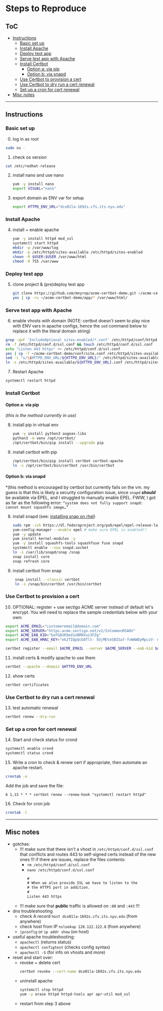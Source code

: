 # Steps to Reproduce

## ToC
- [Instructions](#instructions)
  + [Basic set up](#basic-set-up)
  + [Install Apache](#install-apache)
  + [Deploy test app](#deploy-test-app)
  + [Serve test app with Apache](#serve-test-app-with-apache)
  + [Install Certbot](#install-certbot)
    - [Option a: via pip](#option-a-via-pip)
    - [Option b: via snapd](#option-b-via-snapd)
  + [Use Certbot to provision a cert](#use-certbot-to-provision-a-cert)
  + [Use Certbot to dry run a cert renewal](#use-certbot-to-dry-run-a-cert-renewal)
  + [Set up a cron for cert renewal](#set-up-a-cron-for-cert-renewal)
- [Misc notes](#misc-notes)

--------

## Instructions

### Basic set up

0. log in as root
  ``` sh
  sudo su -
  ```

1. check os version
  ``` sh
  cat /etc/redhat-release
  ```

2. install nano and use nano
    ``` sh
    yum -y install nano
    export VISUAL="nano"
    ````
3. export domain as ENV var for setup
    ``` sh
    export HTTPD_ENV_URL="dco01la-1692s.cfs.its.nyu.edu"
    ```

### Install Apache

4. install + enable apache
    ``` sh
    yum -y install httpd mod_ssl
    systemctl start httpd
    mkdir -p /var/www/log
    mkdir -p /etc/httpd/sites-available /etc/httpd/sites-enabled
    chown -R $USER:$USER /var/www/html
    chmod -R 755 /var/www
    ```

### Deploy test app
5. clone project & (pre)deploy test app
    ``` sh
    git clone https://github.com/mnyrop/acme-certbot-demo.git ~/acme-certbot-demo
    yes | cp -ru ~/acme-certbot-demo/app/* /var/www/html/
    ```

### Serve test app with Apache
6. enable vhosts with domain (NOTE: certbot doesn't seem to play nice with ENV vars in apache configs, hence the `sed` command below to replace it with the literal domain string)

  ``` sh
  grep -qxF 'IncludeOptional sites-enabled/*.conf' /etc/httpd/conf/httpd.conf || echo 'IncludeOptional sites-enabled/*.conf' >> /etc/httpd/conf/httpd.conf
  rm -f /etc/httpd/conf.d/ssl.conf && touch /etc/httpd/conf.d/ssl.conf
  echo "Listen 443 https" >> /etc/httpd/conf.d/ssl.conf
  yes | cp -f ~/acme-certbot-demo/conf/site.conf /etc/httpd/sites-available/${HTTPD_ENV_URL}.conf
  sed -i "s/\$HTTPD_ENV_URL/${HTTPD_ENV_URL}/" /etc/httpd/sites-available/${HTTPD_ENV_URL}.conf
  ln -s /etc/httpd/sites-available/${HTTPD_ENV_URL}.conf /etc/httpd/sites-enabled/${HTTPD_ENV_URL}.conf
  ```
7. Restart Apache
  ``` sh
  systemctl restart httpd
  ```

### Install Certbot

#### Option a: via pip
*(this is the method currently in use)*  

8. install pip in virtual env
    ``` sh
    yum -y install python3 augeas-libs
    python3 -m venv /opt/certbot/
    /opt/certbot/bin/pip install --upgrade pip
    ```
9. install certbot with pip
    ```sh
    /opt/certbot/bin/pip install certbot certbot-apache
    ln -s /opt/certbot/bin/certbot /usr/bin/certbot
    ```


#### Option b: via snapd
*(this method is encouraged by certbot but currently fails on the vm. my guess is that this is likely a security configuration issue, since `snapd` ___should___ be available via EPEL, and I struggled to manually enable EPEL. FWIW, I got as far as the following error: `“system does not fully support snapd: cannot mount squashfs image…”`

8. install snapd (see: [installing snap on rhel](https://snapcraft.io/docs/installing-snap-on-red-hat))
    ``` sh
    sudo rpm -ivh https://dl.fedoraproject.org/pub/epel/epel-release-latest-7.noarch.rpm
    yum-config-manager --enable epel # make sure EPEL is enabled!!
    yum -y update
    yum install kernel-modules -y
    yum -y install squashfs-tools squashfuse fuse snapd
    systemctl enable --now snapd.socket
    ln -s /var/lib/snapd/snap /snap
    snap install core
    snap refresh core
    ```
9. install certbot from snap
   ``` sh
    snap install --classic certbot
    ln -s /snap/bin/certbot /usr/bin/certbot
    ```

### Use Certbot to provision a cert

10. OPTIONAL: register + use sectigo ACME server instead of default let's encrypt. You will need to replace the sample credentials below with your own:  
  ``` sh
  export ACME_EMAIL="customeremail@domain.com"
  export ACME_SERVER="https:acme.sectigo.net/v2/InCommonRSAOV"
  export ACME_EAB_KID="bxFGQVK9ed1oNRRVuz3FZg"
  export ACME_EAB_HMAC_KEY="ek2TIQpQcG8Tlt- 5OjMEteSBISa7-fvWAWDyMpczV- nRXc7PkSMtuvW31YQlxA8t0vTf0zOz3xAwEGNI1n0gEw"

  certbot register --email $ACME_EMAIL --server $ACME_SERVER --eab-kid $ACME_EAB_KID –-eab-hmac-key $ACME_EAB_HMAC_KEY
  ```

11. install certs & modify apache to use them
  ``` sh
  certbot --apache --domain $HTTPD_ENV_URL
  ```

12. show certs
  ``` sh
  certbot certificates
  ```

### Use Certbot to dry run a cert renewal
13. test automatic renewal
  ``` sh
  certbot renew --dry-run
  ```

### Set up a cron for cert renewal

14. Start and check status for crond
  ``` sh
  systemctl enable crond
  systemctl status crond
  ```

15. Write a cron to check & renew cert if appropriate, then automate an apache restart.

  ``` sh
  crontab -e
  ```
  Add the job and save the file:

  ```
  6 1,13 * * * certbot renew --renew-hook "systemctl restart httpd"
  ```

16. Check for cron job
  ``` sh
  crontab -l
  ```

--------

## Misc notes
- gotchas:
  + !!! make sure that there isn't a vhost in `/etc/httpd/conf.d/ssl.conf` that conflicts and routes 443 to self-signed certs instead of the new ones !!! if there are issues, replace the files contents:
    - `rm /etc/httpd/conf.d/ssl.conf`
    - `nano /etc/httpd/conf.d/ssl.conf`
      ```txt
      #
      # When we also provide SSL we have to listen to the
      # the HTTPS port in addition.
      #
      Listen 443 https
      ```
  + !!! make sure that **public** traffic is allowed on `:80` and `:443` !!!
- dns troubleshooting
  + check A record `host dco01la-1692s.cfs.its.nyu.edu` (from anywhere)
  + check host from IP `nslookup 128.122.122.8` (from anywhere)
  + `ipconfig` or `ip addr show` (on host)
- useful apache troubleshooting:
  + `apachectl` (returns status)
  + `apachectl configtest` (checks config syntax)
  + `apachectl -S` (for info on vhosts and more)
- reset and start over:
  + revoke + delete cert
    ``` sh
    certbot revoke --cert-name dco01la-1692s.cfs.its.nyu.edu
    ```
  + uninstall apache
    ``` sh
    systemctl stop httpd
    yum -y erase httpd httpd-tools apr apr-util mod_ssl
    ```
  + restart from step 3 above
